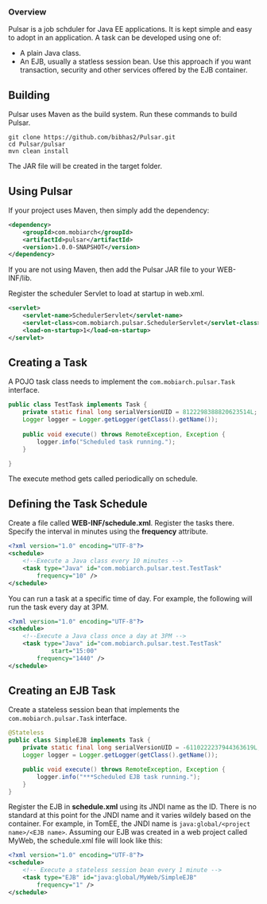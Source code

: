 ### Overview
Pulsar is a job schduler for Java EE applications. It is kept simple and easy to adopt in
an application. A task can be developed using one of:

- A plain Java class.
- An EJB, usually a statless session bean. Use this approach if you want transaction, 
security and other services offered by the EJB container.

## Building
Pulsar uses Maven as the build system. Run these commands to build Pulsar.

```
git clone https://github.com/bibhas2/Pulsar.git
cd Pulsar/pulsar
mvn clean install
```

The JAR file will be created in the target folder.

## Using Pulsar
If your project uses Maven, then simply add the dependency:

``` xml
<dependency>
	<groupId>com.mobiarch</groupId>
	<artifactId>pulsar</artifactId>
	<version>1.0.0-SNAPSHOT</version>
</dependency>
```

If you are not using Maven, then add the Pulsar JAR file to your WEB-INF/lib.

Register the scheduler Servlet to load at startup in web.xml.

``` xml
<servlet>
	<servlet-name>SchedulerServlet</servlet-name>
	<servlet-class>com.mobiarch.pulsar.SchedulerServlet</servlet-class>
	<load-on-startup>1</load-on-startup>
</servlet>
```
## Creating a Task
A POJO task class needs to implement the ``com.mobiarch.pulsar.Task`` interface.

``` java
public class TestTask implements Task {
	private static final long serialVersionUID = 8122298388820623514L;
	Logger logger = Logger.getLogger(getClass().getName());
	
	public void execute() throws RemoteException, Exception {
		logger.info("Scheduled task running.");
	}

}
```

The execute method gets called periodically on schedule.

## Defining the Task Schedule
Create a file called **WEB-INF/schedule.xml**. Register the tasks there. Specify the interval in minutes using the **frequency** attribute.

``` xml
<?xml version="1.0" encoding="UTF-8"?>
<schedule>
	<!--Execute a Java class every 10 minutes -->
	<task type="Java" id="com.mobiarch.pulsar.test.TestTask"
		frequency="10" />
</schedule>
```

You can run a task at a specific time of day. For example, the following will run the task every day at 3PM.

``` xml
<?xml version="1.0" encoding="UTF-8"?>
<schedule>
	<!--Execute a Java class once a day at 3PM -->
	<task type="Java" id="com.mobiarch.pulsar.test.TestTask"
	        start="15:00"
		frequency="1440" />
</schedule>
```

## Creating an EJB Task
Create a stateless session bean that implements the ``com.mobiarch.pulsar.Task`` interface.

``` java
@Stateless
public class SimpleEJB implements Task {
	private static final long serialVersionUID = -6110222237944363619L;
	Logger logger = Logger.getLogger(getClass().getName());

	public void execute() throws RemoteException, Exception {
		logger.info("***Scheduled EJB task running.");
	}
}
```

Register the EJB in **schedule.xml** using its JNDI name as the ID. There is no standard
at this point for the JNDI name and it varies wildely based on the container. For
example, in TomEE, the JNDI name is ``java:global/<project name>/<EJB name>``. Assuming
our EJB was created in a web project called MyWeb, the schedule.xml file will look like
this:

``` xml
<?xml version="1.0" encoding="UTF-8"?>
<schedule>
	<!-- Execute a stateless session bean every 1 minute -->
	<task type="EJB" id="java:global/MyWeb/SimpleEJB"
		frequency="1" />
</schedule>
```
